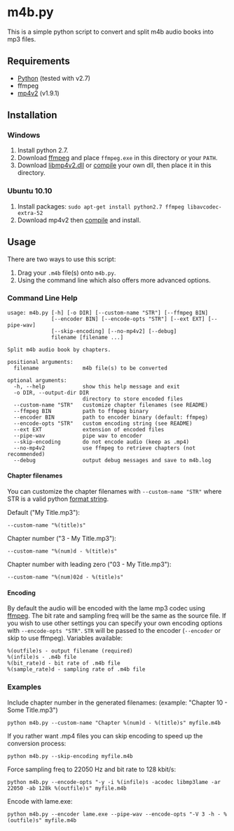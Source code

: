 # m4b.py

This is a simple python script to convert and split m4b audio books into mp3 files.


## Requirements

* [Python](http://www.python.org/download/) (tested with v2.7)
* ffmpeg
* [mp4v2](http://code.google.com/p/mp4v2/downloads/detail?name=mp4v2-1.9.1.tar.bz2&can=2&q=) (v1.9.1)


## Installation

### Windows

1. Install python 2.7.
2. Download [ffmpeg](http://ffmpeg.arrozcru.org/autobuilds/) and place `ffmpeg.exe` in this directory or your `PATH`.
3. Download [libmp4v2.dll](https://github.com/valekhz/libmp4v2-dll/zipball/v0.1) or [compile](http://code.google.com/p/mp4v2/wiki/BuildSource) your
own dll, then place it in this directory.

### Ubuntu 10.10

1. Install packages: `sudo apt-get install python2.7 ffmpeg libavcodec-extra-52`
2. Download mp4v2 then [compile](http://code.google.com/p/mp4v2/wiki/BuildSource) and install.

## Usage

There are two ways to use this script:

1. Drag your `.m4b` file(s) onto `m4b.py`.
2. Using the command line which also offers more advanced options.


### Command Line Help

    usage: m4b.py [-h] [-o DIR] [--custom-name "STR"] [--ffmpeg BIN]
                  [--encoder BIN] [--encode-opts "STR"] [--ext EXT] [--pipe-wav]
                  [--skip-encoding] [--no-mp4v2] [--debug]
                  filename [filename ...]

    Split m4b audio book by chapters.

    positional arguments:
      filename              m4b file(s) to be converted

    optional arguments:
      -h, --help            show this help message and exit
      -o DIR, --output-dir DIR
                            directory to store encoded files
      --custom-name "STR"   customize chapter filenames (see README)
      --ffmpeg BIN          path to ffmpeg binary
      --encoder BIN         path to encoder binary (default: ffmpeg)
      --encode-opts "STR"   custom encoding string (see README)
      --ext EXT             extension of encoded files
      --pipe-wav            pipe wav to encoder
      --skip-encoding       do not encode audio (keep as .mp4)
      --no-mp4v2            use ffmpeg to retrieve chapters (not recommended)
      --debug               output debug messages and save to m4b.log

#### Chapter filenames

You can customize the chapter filenames with `--custom-name "STR"` where STR is a valid python [format string](http://docs.python.org/library/stdtypes.html#string-formatting-operations).

Default ("My Title.mp3"):

    --custom-name "%(title)s"

Chapter number ("3 - My Title.mp3"):

    --custom-name "%(num)d - %(title)s"

Chapter number with leading zero ("03 - My Title.mp3"):

    --custom-name "%(num)02d - %(title)s"

#### Encoding

By default the audio will be encoded with the lame mp3 codec using [ffmpeg](http://www.ffmpeg.org/ffmpeg-doc.html). The bit rate and sampling freq will be the same as the source file.
If you wish to use other settings you can specify your own encoding options with `--encode-opts "STR"`. `STR` will be passed to the encoder (`--encoder` or skip to use ffmpeg). Variables available:

    %(outfile)s - output filename (required)
    %(infile)s - .m4b file
    %(bit_rate)d - bit rate of .m4b file
    %(sample_rate)d - sampling rate of .m4b file


### Examples

Include chapter number in the generated filenames: (example: "Chapter 10 - Some Title.mp3")

    python m4b.py --custom-name "Chapter %(num)d - %(title)s" myfile.m4b

If you rather want .mp4 files you can skip encoding to speed up the conversion process:

    python m4b.py --skip-encoding myfile.m4b

Force sampling freq to 22050 Hz and bit rate to 128 kbit/s:

    python m4b.py --encode-opts "-y -i %(infile)s -acodec libmp3lame -ar 22050 -ab 128k %(outfile)s" myfile.m4b

Encode with lame.exe:

    python m4b.py --encoder lame.exe --pipe-wav --encode-opts "-V 3 -h - %(outfile)s" myfile.m4b
